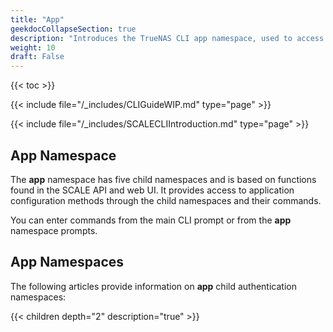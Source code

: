 ```yaml
---
title: "App"
geekdocCollapseSection: true
description: "Introduces the TrueNAS CLI app namespace, used to access child namespaces and commands including catalog, chart_release, container, docker, and kubernetes." 
weight: 10
draft: False
---
```


{{< toc >}}


{{< include file="/_includes/CLIGuideWIP.md" type="page" >}}

{{< include file="/_includes/SCALECLIIntroduction.md" type="page" >}}

## App Namespace

The **app** namespace has five child namespaces and is based on functions found in the SCALE API and web UI. 
It provides access to application configuration methods through the child namespaces and their commands.

You can enter commands from the main CLI prompt or from the **app** namespace prompts.

## App Namespaces
The following articles provide information on **app** child authentication namespaces:

{{< children depth="2" description="true" >}}
